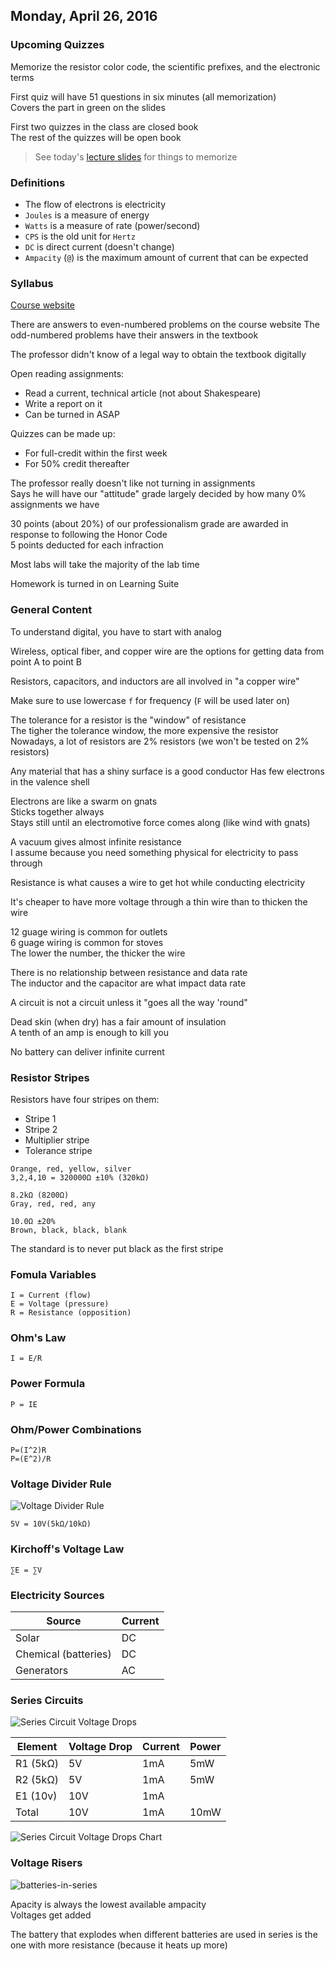 ## Monday, April 26, 2016

### Upcoming Quizzes
Memorize the resistor color code, the scientific prefixes, and the electronic terms

First quiz will have 51 questions in six minutes (all memorization)  
Covers the part in green on the slides

First two quizzes in the class are closed book  
The rest of the quizzes will be open book

> See today's [lecture slides](https://camtasiarelay.byu.edu/relay/cr/Inductance_and_Inductors_-_20140910_164905_7.html) for things to memorize

### Definitions
- The flow of electrons is electricity
- `Joules` is a measure of energy
- `Watts` is a measure of rate (power/second)
- `CPS` is the old unit for `Hertz`
- `DC` is direct current (doesn't change)
- `Ampacity` (`@`) is the maximum amount of current that can be expected

### Syllabus
[Course website](http://it327.groups.et.byu.net/)

There are answers to even-numbered problems on the course website
The odd-numbered problems have their answers in the textbook

The professor didn't know of a legal way to obtain the textbook digitally

Open reading assignments:

- Read a current, technical article (not about Shakespeare)  
- Write a report on it  
- Can be turned in ASAP

Quizzes can be made up:

- For full-credit within the first week  
- For 50% credit thereafter

The professor really doesn't like not turning in assignments  
Says he will have our "attitude" grade largely decided by how many 0% assignments we have

30 points (about 20%) of our professionalism grade are awarded in response to following the Honor Code  
5 points deducted for each infraction

Most labs will take the majority of the lab time

Homework is turned in on Learning Suite

### General Content
To understand digital, you have to start with analog  

Wireless, optical fiber, and copper wire are the options for getting data from point A to point B

Resistors, capacitors, and inductors are all involved in "a copper wire"

Make sure to use lowercase `f` for frequency (`F` will be used later on)

The tolerance for a resistor is the "window" of resistance  
The tigher the tolerance window, the more expensive the resistor
Nowadays, a lot of resistors are 2% resistors (we won't be tested on 2% resistors)

Any material that has a shiny surface is a good conductor
Has few electrons in the valence shell

Electrons are like a swarm on gnats  
Sticks together always  
Stays still until an electromotive force comes along (like wind with gnats)

A vacuum gives almost infinite resistance  
I assume because you need something physical for electricity to pass through

Resistance is what causes a wire to get hot while conducting electricity

It's cheaper to have more voltage through a thin wire than to thicken the wire

12 guage wiring is common for outlets  
6 guage wiring is common for stoves  
The lower the number, the thicker the wire

There is no relationship between resistance and data rate  
The inductor and the capacitor are what impact data rate

A circuit is not a circuit unless it "goes all the way 'round"

Dead skin (when dry) has a fair amount of insulation  
A tenth of an amp is enough to kill you

No battery can deliver infinite current

### Resistor Stripes
Resistors have four stripes on them:  

- Stripe 1  
- Stripe 2  
- Multiplier stripe  
- Tolerance stripe  

```
Orange, red, yellow, silver  
3,2,4,10 = 320000Ω ±10% (320kΩ)

8.2kΩ (8200Ω)
Gray, red, red, any

10.0Ω ±20%
Brown, black, black, blank
```

The standard is to never put black as the first stripe

### Fomula Variables
```
I = Current (flow)  
E = Voltage (pressure)  
R = Resistance (opposition)
```

### Ohm's Law
```
I = E/R
```

### Power Formula
```
P = IE
```

### Ohm/Power Combinations
```
P=(I^2)R  
P=(E^2)/R
```

### Voltage Divider Rule
![Voltage Divider Rule](voltage-divider-rule.jpg)

```
5V = 10V(5kΩ/10kΩ)
```

### Kirchoff's Voltage Law
```
∑E = ∑V
```

### Electricity Sources
|Source|Current|
|---|---|
|Solar|DC|
|Chemical (batteries)|DC|
|Generators|AC|

### Series Circuits
![Series Circuit Voltage Drops](series-circuit-voltage-drops.jpg)

|Element|Voltage Drop|Current|Power|
|---|---|---|---|
|R1 (5kΩ)|5V|1mA|5mW|
|R2 (5kΩ)|5V|1mA|5mW|
|E1 (10v)|10V|1mA||
|Total|10V|1mA|10mW|

![Series Circuit Voltage Drops Chart](series-circuit-voltage-drops-chart.jpg)

### Voltage Risers
![batteries-in-series](batteries-in-series.jpg)

Apacity is always the lowest available ampacity  
Voltages get added

The battery that explodes when different batteries are used in series is the one with more resistance (because it heats up more)